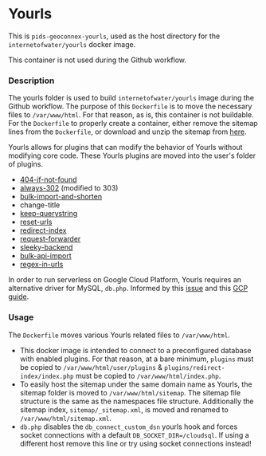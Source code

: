 # Yourls
This is `pids-geoconnex-yourls`, used as the host directory for the `internetofwater/yourls` docker image. 

This container is not used during the Github workflow.

### Description
The yourls folder is used to build `internetofwater/yourls` image during the Github workflow. The purpose of this `Dockerfile` is to move the necessary files to `/var/www/html`. For that reason, as is, this container is not buildable. For the `Dockerfile` to properly create a container, either remove the sitemap lines from the `Dockerfile`, or download and unzip the sitemap from [here](https://github.com/internetofwater/geoconnex.us/tree/master/PID-server/backup).

Yourls allows for plugins that can modify the behavior of Yourls without modifying core code. These Yourls plugins are moved into the user's folder of plugins.
- [404-if-not-found](https://github.com/YOURLS/404-if-not-found/)
- [always-302](https://github.com/tinjaw/Always-302) (modified to 303)
- [bulk-import-and-shorten](https://github.com/vaughany/yourls-bulk-import-and-shorten)
- change-title
- [keep-querystring](https://github.com/rinogo/yourls-keep-query-string)
- [reset-urls](https://gist.github.com/ozh/a0090f46569b50835520d95f9481d9fd#file-plugin-php) 
- [redirect-index](https://github.com/tomslominski/yourls-redirect-index)
- [request-forwarder](https://github.com/webb-ben/plugins/tree/master/request-forward)
- [sleeky-backend](https://sleeky.flynntes.com)
- [bulk-api-import](https://github.com/webb-ben/plugins/tree/main/bulk-api-import)
- [regex-in-urls](https://github.com/webb-ben/plugins/tree/master/regex-in-urls)

In order to run serverless on Google Cloud Platform, Yourls requires an alternative driver for MySQL, `db.php`. Informed by this [issue](https://github.com/YOURLS/YOURLS/issues/3101) and this [GCP guide](https://cloud.google.com/sql/docs/mysql/connect-run#php).

### Usage
The `Dockerfile` moves various Yourls related files to `/var/www/html`.
- This docker image is intended to connect to a preconfigured database with enabled plugins. For that reason, at a bare minimum, `plugins` must be copied to `/var/www/html/user/plugins` & `plugins/redirect-index/index.php` must be copied to `/var/www/html/index.php`.
- To easily host the sitemap under the same domain name as Yourls, the sitemap folder is moved to `/var/www/html/sitemap`. The sitemap file structure is the same as the namespaces file structure. Additionally the sitemap index, `sitemap/_sitemap.xml`, is moved and renamed to `/var/www/html/sitemap.xml`.
- `db.php` disables the `db_connect_custom_dsn` yourls hook and forces socket connections with a default `DB_SOCKET_DIR=/cloudsql`. If using a different host remove this line or try using socket connections instead!
